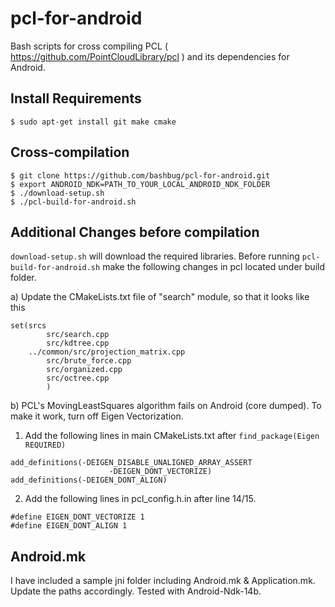 # pcl-for-android

Bash scripts for cross compiling PCL ( https://github.com/PointCloudLibrary/pcl ) and its dependencies for Android.

## Install Requirements

```
$ sudo apt-get install git make cmake
```
## Cross-compilation

```
$ git clone https://github.com/bashbug/pcl-for-android.git
$ export ANDROID_NDK=PATH_TO_YOUR_LOCAL_ANDROID_NDK_FOLDER
$ ./download-setup.sh
$ ./pcl-build-for-android.sh
```


## Additional Changes before compilation
```download-setup.sh``` will download the required libraries. Before running ```pcl-build-for-android.sh``` make the following changes in pcl located under build folder. 

a) Update the CMakeLists.txt file of "search" module, so that it looks like this 
```
set(srcs
        src/search.cpp
        src/kdtree.cpp
	../common/src/projection_matrix.cpp
        src/brute_force.cpp
        src/organized.cpp
        src/octree.cpp
        )
```

b) PCL's MovingLeastSquares algorithm fails on Android (core dumped). To make it work, turn off Eigen Vectorization.
1. Add the following lines in main CMakeLists.txt after ```find_package(Eigen REQUIRED)```


```
add_definitions(-DEIGEN_DISABLE_UNALIGNED_ARRAY_ASSERT 
                      -DEIGEN_DONT_VECTORIZE) 
add_definitions(-DEIGEN_DONT_ALIGN)
```

2. Add the following lines in pcl_config.h.in after line 14/15. 
```
#define EIGEN_DONT_VECTORIZE 1 
#define EIGEN_DONT_ALIGN 1 
```

## Android.mk 

I have included a sample jni folder including Android.mk & Application.mk. Update the paths accordingly. Tested with Android-Ndk-14b. 
